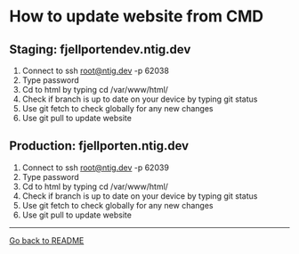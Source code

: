 # How to update website from CMD 

## Staging: fjellportendev.ntig.dev

1. Connect to ssh root@ntig.dev -p 62038
2. Type password
3. Cd to html by typing cd /var/www/html/
4. Check if branch is up to date on your device by typing git status
5. Use git fetch to check globally for any new changes
6. Use git pull to update website

## Production: fjellporten.ntig.dev

1. Connect to ssh root@ntig.dev -p 62039
2. Type password
3. Cd to html by typing cd /var/www/html/
4. Check if branch is up to date on your device by typing git status
5. Use git fetch to check globally for any new changes
6. Use git pull to update website

---
[Go back to README](../README.md)
